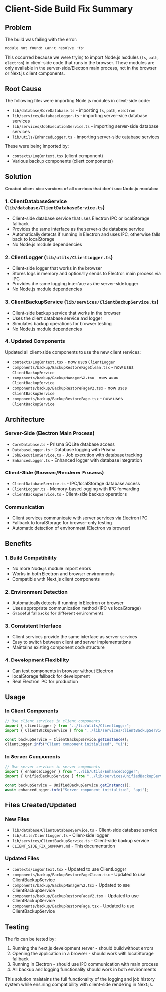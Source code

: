 # Client-Side Build Fix Summary

## Problem

The build was failing with the error:

```
Module not found: Can't resolve 'fs'
```

This occurred because we were trying to import Node.js modules (`fs`, `path`, `electron`) in client-side code that runs in the browser. These modules are only available in the server-side/Electron main process, not in the browser or Next.js client components.

## Root Cause

The following files were importing Node.js modules in client-side code:

- `lib/database/CoreDatabase.ts` - importing `fs`, `path`, `electron`
- `lib/services/DatabaseLogger.ts` - importing server-side database services
- `lib/services/JobExecutionService.ts` - importing server-side database services
- `lib/utils/EnhancedLogger.ts` - importing server-side database services

These were being imported by:

- `contexts/LogContext.tsx` (client component)
- Various backup components (client components)

## Solution

Created client-side versions of all services that don't use Node.js modules:

### 1. **ClientDatabaseService** (`lib/database/ClientDatabaseService.ts`)

- Client-side database service that uses Electron IPC or localStorage fallback
- Provides the same interface as the server-side database service
- Automatically detects if running in Electron and uses IPC, otherwise falls back to localStorage
- No Node.js module dependencies

### 2. **ClientLogger** (`lib/utils/ClientLogger.ts`)

- Client-side logger that works in the browser
- Stores logs in memory and optionally sends to Electron main process via IPC
- Provides the same logging interface as the server-side logger
- No Node.js module dependencies

### 3. **ClientBackupService** (`lib/services/ClientBackupService.ts`)

- Client-side backup service that works in the browser
- Uses the client database service and logger
- Simulates backup operations for browser testing
- No Node.js module dependencies

### 4. **Updated Components**

Updated all client-side components to use the new client services:

- `contexts/LogContext.tsx` - now uses `ClientLogger`
- `components/backup/BackupRestorePageClean.tsx` - now uses `ClientBackupService`
- `components/backup/BackupManagerV2.tsx` - now uses `ClientBackupService`
- `components/backup/BackupRestorePageV2.tsx` - now uses `ClientBackupService`
- `components/backup/BackupRestorePage.tsx` - now uses `ClientBackupService`

## Architecture

### Server-Side (Electron Main Process)

- `CoreDatabase.ts` - Prisma SQLite database access
- `DatabaseLogger.ts` - Database logging with Prisma
- `JobExecutionService.ts` - Job execution with database tracking
- `EnhancedLogger.ts` - Enhanced logger with database integration

### Client-Side (Browser/Renderer Process)

- `ClientDatabaseService.ts` - IPC/localStorage database access
- `ClientLogger.ts` - Memory-based logging with IPC forwarding
- `ClientBackupService.ts` - Client-side backup operations

### Communication

- Client services communicate with server services via Electron IPC
- Fallback to localStorage for browser-only testing
- Automatic detection of environment (Electron vs browser)

## Benefits

### 1. **Build Compatibility**

- No more Node.js module import errors
- Works in both Electron and browser environments
- Compatible with Next.js client components

### 2. **Environment Detection**

- Automatically detects if running in Electron or browser
- Uses appropriate communication method (IPC vs localStorage)
- Graceful fallbacks for different environments

### 3. **Consistent Interface**

- Client services provide the same interface as server services
- Easy to switch between client and server implementations
- Maintains existing component code structure

### 4. **Development Flexibility**

- Can test components in browser without Electron
- localStorage fallback for development
- Real Electron IPC for production

## Usage

### In Client Components

```typescript
// Use client services in client components
import { clientLogger } from "../lib/utils/ClientLogger";
import { ClientBackupService } from "../lib/services/ClientBackupService";

const backupService = ClientBackupService.getInstance();
clientLogger.info("Client component initialized", "ui");
```

### In Server Components

```typescript
// Use server services in server components
import { enhancedLogger } from "../lib/utils/EnhancedLogger";
import { UnifiedBackupService } from "../lib/services/UnifiedBackupService";

const backupService = UnifiedBackupService.getInstance();
await enhancedLogger.info("Server component initialized", "api");
```

## Files Created/Updated

### New Files

- `lib/database/ClientDatabaseService.ts` - Client-side database service
- `lib/utils/ClientLogger.ts` - Client-side logger
- `lib/services/ClientBackupService.ts` - Client-side backup service
- `CLIENT_SIDE_FIX_SUMMARY.md` - This documentation

### Updated Files

- `contexts/LogContext.tsx` - Updated to use ClientLogger
- `components/backup/BackupRestorePageClean.tsx` - Updated to use ClientBackupService
- `components/backup/BackupManagerV2.tsx` - Updated to use ClientBackupService
- `components/backup/BackupRestorePageV2.tsx` - Updated to use ClientBackupService
- `components/backup/BackupRestorePage.tsx` - Updated to use ClientBackupService

## Testing

The fix can be tested by:

1. Running the Next.js development server - should build without errors
2. Opening the application in a browser - should work with localStorage fallback
3. Running in Electron - should use IPC communication with main process
4. All backup and logging functionality should work in both environments

This solution maintains the full functionality of the logging and job history system while ensuring compatibility with client-side rendering in Next.js.
